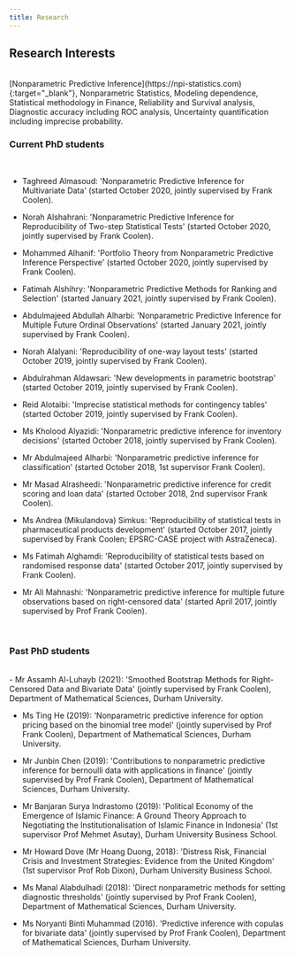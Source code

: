 ```yaml
---
title: Research
---
```


## Research Interests

<br>
[Nonparametric Predictive Inference](https://npi-statistics.com){:target="_blank"}, Nonparametric Statistics, Modeling dependence, Statistical methodology in Finance, Reliability and Survival analysis, Diagnostic accuracy including ROC analysis, Uncertainty quantification including imprecise probability.

<br>

### Current PhD students
<br>

- Taghreed Almasoud: 'Nonparametric Predictive Inference for Multivariate Data' (started October 2020, jointly supervised by Frank Coolen).

- Norah Alshahrani: 'Nonparametric Predictive Inference for Reproducibility of Two-step Statistical Tests' (started October 2020, jointly supervised by Frank Coolen).

- Mohammed Alhanif: 'Portfolio Theory from Nonparametric Predictive Inference Perspective' (started October 2020, jointly supervised by Frank Coolen).

- Fatimah Alshihry: 'Nonparametric Predictive Methods for Ranking and Selection' (started January 2021, jointly supervised by Frank Coolen).

- Abdulmajeed Abdullah Alharbi: 'Nonparametric Predictive Inference for Multiple Future Ordinal Observations' (started January 2021, jointly supervised by Frank Coolen).

- Norah Alalyani: 'Reproducibility of one-way layout tests' (started October 2019, jointly supervised by Frank Coolen).

- Abdulrahman Aldawsari: 'New developments in parametric bootstrap' (started October 2019, jointly supervised by Frank Coolen).

- Reid Alotaibi: 'Imprecise statistical methods for contingency tables' (started October 2019, jointly supervised by Frank Coolen).

- Ms Kholood Alyazidi: 'Nonparametric predictive inference for inventory decisions' (started October 2018, jointly supervised by Frank Coolen).

- Mr Abdulmajeed Alharbi: 'Nonparametric predictive inference for classification' (started October 2018, 1st supervisor Frank Coolen).

- Mr Masad Alrasheedi: 'Nonparametric predictive inference for credit scoring and loan data' (started October 2018, 2nd supervisor Frank Coolen).

- Ms Andrea (Mikulandova) Simkus: 'Reproducibility of statistical tests in pharmaceutical products development' (started October 2017, jointly supervised by Frank Coolen; EPSRC-CASE project with AstraZeneca).

- Ms Fatimah Alghamdi: 'Reproducibility of statistical tests based on randomised response data' (started October 2017, jointly supervised by Frank Coolen).

- Mr Ali Mahnashi: 'Nonparametric predictive inference for multiple future observations based on right-censored data' (started April 2017, jointly supervised by Prof Frank Coolen).



<br>

### Past PhD students
<br>
- Mr Assamh Al-Luhayb (2021): 'Smoothed Bootstrap Methods for Right-Censored Data and Bivariate Data' (jointly supervised by Frank Coolen),  Department of Mathematical Sciences, Durham University. 

- Ms Ting He (2019): 'Nonparametric predictive inference for option pricing based on the binomial tree model' (jointly supervised by Prof Frank Coolen), Department of Mathematical Sciences, Durham University.

- Mr Junbin Chen (2019): 'Contributions to nonparametric predictive inference for bernoulli data with applications in finance' (jointly supervised by Prof Frank Coolen), Department of Mathematical Sciences, Durham University.

- Mr Banjaran Surya Indrastomo (2019): 'Political Economy of the Emergence of Islamic Finance: A Ground Theory Approach to Negotiating the Institutionalisation of Islamic Finance in Indonesia' (1st supervisor Prof Mehmet Asutay), Durham University Business School.

- Mr Howard Dove (Mr Hoang Duong, 2018): 'Distress Risk, Financial Crisis and Investment Strategies: Evidence from the United Kingdom' (1st supervisor Prof Rob Dixon), Durham University Business School.

- Ms Manal Alabdulhadi (2018): 'Direct nonparametric methods for setting diagnostic thresholds' (jointly supervised by Prof Frank Coolen), Department of Mathematical Sciences, Durham University.

- Ms Noryanti Binti Muhammad (2016). 'Predictive inference with copulas for bivariate data' (jointly supervised by Prof Frank Coolen), Department of Mathematical Sciences, Durham University.
